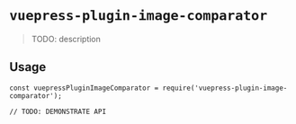 # `vuepress-plugin-image-comparator`

> TODO: description

## Usage

```
const vuepressPluginImageComparator = require('vuepress-plugin-image-comparator');

// TODO: DEMONSTRATE API
```

<!-- // https://dev.to/lmillucci/building-a-vue-3-component-with-typescript-4pge -->